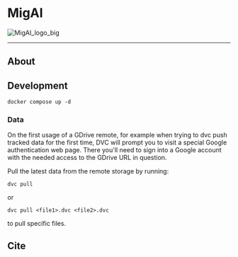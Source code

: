 # MigAI

![MigAI_logo_big](https://github.com/jamnicki/MigAI/assets/56606076/9cd1dbc7-b402-47a4-b4b9-f8538bd8c5a3)

---

## About

## Development

```
docker compose up -d
```

### Data
On the first usage of a GDrive remote, for example when trying to dvc push tracked data for the first time, DVC will prompt you to visit a special Google authentication web page. There you'll need to sign into a Google account with the needed access to the GDrive URL in question.

Pull the latest data from the remote storage by running:
```
dvc pull
```
or
```
dvc pull <file1>.dvc <file2>.dvc
```
to pull specific files.

## Cite
